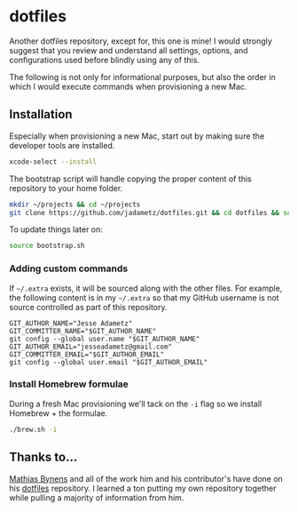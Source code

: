 # dotfiles

Another dotfiles repository, except for, this one is mine! I would strongly suggest that you review and understand all settings, options, and configurations used before blindly using any of this.

The following is not only for informational purposes, but also the order in which I would execute commands when provisioning a new Mac.

## Installation

Especially when provisioning a new Mac, start out by making sure the developer tools are installed.

```sh
xcode-select --install
```

The bootstrap script will handle copying the proper content of this repository to your home folder.

```sh
mkdir ~/projects && cd ~/projects
git clone https://github.com/jadametz/dotfiles.git && cd dotfiles && source bootstrap.sh
```

To update things later on:

```sh
source bootstrap.sh
```

### Adding custom commands

If `~/.extra` exists, it will be sourced along with the other files. For example, the following content is in my `~/.extra` so that my GitHub username is not source controlled as part of this repository.

```shell
GIT_AUTHOR_NAME="Jesse Adametz"
GIT_COMMITTER_NAME="$GIT_AUTHOR_NAME"
git config --global user.name "$GIT_AUTHOR_NAME"
GIT_AUTHOR_EMAIL="jesseadametz@gmail.com"
GIT_COMMITTER_EMAIL="$GIT_AUTHOR_EMAIL"
git config --global user.email "$GIT_AUTHOR_EMAIL"
```

### Install Homebrew formulae

During a fresh Mac provisioning we'll tack on the `-i` flag so we install Homebrew + the formulae.

```sh
./brew.sh -i
```

## Thanks to...

[Mathias Bynens](https://mathiasbynens.be/) and all of the work him and his contributor's have done on his [dotfiles](https://github.com/mathiasbynens/dotfiles) repository. I learned a ton putting my own repository together while pulling a majority of information from him.
